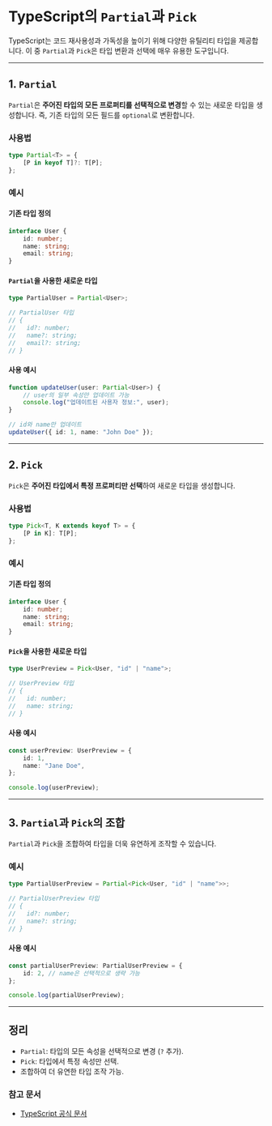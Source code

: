 
# TypeScript의 `Partial`과 `Pick`

TypeScript는 코드 재사용성과 가독성을 높이기 위해 다양한 유틸리티 타입을 제공합니다. 이 중 `Partial`과 `Pick`은 타입 변환과 선택에 매우 유용한 도구입니다.

---

## 1. `Partial`

`Partial`은 **주어진 타입의 모든 프로퍼티를 선택적으로 변경**할 수 있는 새로운 타입을 생성합니다. 즉, 기존 타입의 모든 필드를 `optional`로 변환합니다.

### **사용법**
```typescript
type Partial<T> = {
    [P in keyof T]?: T[P];
};
```

### **예시**

#### 기존 타입 정의
```typescript
interface User {
    id: number;
    name: string;
    email: string;
}
```

#### `Partial`을 사용한 새로운 타입
```typescript
type PartialUser = Partial<User>;

// PartialUser 타입
// {
//   id?: number;
//   name?: string;
//   email?: string;
// }
```

#### 사용 예시
```typescript
function updateUser(user: Partial<User>) {
    // user의 일부 속성만 업데이트 가능
    console.log("업데이트된 사용자 정보:", user);
}

// id와 name만 업데이트
updateUser({ id: 1, name: "John Doe" });
```

---

## 2. `Pick`

`Pick`은 **주어진 타입에서 특정 프로퍼티만 선택**하여 새로운 타입을 생성합니다.

### **사용법**
```typescript
type Pick<T, K extends keyof T> = {
    [P in K]: T[P];
};
```

### **예시**

#### 기존 타입 정의
```typescript
interface User {
    id: number;
    name: string;
    email: string;
}
```

#### `Pick`을 사용한 새로운 타입
```typescript
type UserPreview = Pick<User, "id" | "name">;

// UserPreview 타입
// {
//   id: number;
//   name: string;
// }
```

#### 사용 예시
```typescript
const userPreview: UserPreview = {
    id: 1,
    name: "Jane Doe",
};

console.log(userPreview);
```

---

## 3. `Partial`과 `Pick`의 조합

`Partial`과 `Pick`을 조합하여 타입을 더욱 유연하게 조작할 수 있습니다.

### 예시
```typescript
type PartialUserPreview = Partial<Pick<User, "id" | "name">>;

// PartialUserPreview 타입
// {
//   id?: number;
//   name?: string;
// }
```

#### 사용 예시
```typescript
const partialUserPreview: PartialUserPreview = {
    id: 2, // name은 선택적으로 생략 가능
};

console.log(partialUserPreview);
```

---

## 정리

- `Partial`: 타입의 모든 속성을 선택적으로 변경 (`?` 추가).
- `Pick`: 타입에서 특정 속성만 선택.
- 조합하여 더 유연한 타입 조작 가능.

### 참고 문서
- [TypeScript 공식 문서](https://www.typescriptlang.org/docs/)
